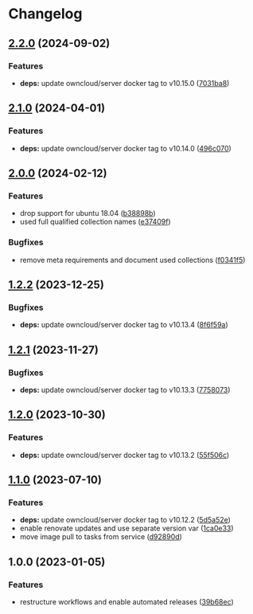 # Changelog

## [2.2.0](https://github.com/rolehippie/owncloud/compare/v2.1.0...v2.2.0) (2024-09-02)


### Features

* **deps:** update owncloud/server docker tag to v10.15.0 ([7031ba8](https://github.com/rolehippie/owncloud/commit/7031ba84d07b5f8240c650cc1ee8ada52a5538ce))

## [2.1.0](https://github.com/rolehippie/owncloud/compare/v2.0.0...v2.1.0) (2024-04-01)


### Features

* **deps:** update owncloud/server docker tag to v10.14.0 ([496c070](https://github.com/rolehippie/owncloud/commit/496c0709245144ad08cf561cb03167a8553d54f1))

## [2.0.0](https://github.com/rolehippie/owncloud/compare/v1.2.2...v2.0.0) (2024-02-12)


### Features

* drop support for ubuntu 18.04 ([b38898b](https://github.com/rolehippie/owncloud/commit/b38898baa763936fcbee9eb04f603fb4ec498f65))
* used full qualified collection names ([e37409f](https://github.com/rolehippie/owncloud/commit/e37409f975b493893e9533839fe7f07d74ec3f55))


### Bugfixes

* remove meta requirements and document used collections ([f0341f5](https://github.com/rolehippie/owncloud/commit/f0341f58f59b57be50df93af6522a0d263dd04d2))

## [1.2.2](https://github.com/rolehippie/owncloud/compare/v1.2.1...v1.2.2) (2023-12-25)


### Bugfixes

* **deps:** update owncloud/server docker tag to v10.13.4 ([8f6f59a](https://github.com/rolehippie/owncloud/commit/8f6f59ac1360c6f5becd83c210bf7b0090c73367))

## [1.2.1](https://github.com/rolehippie/owncloud/compare/v1.2.0...v1.2.1) (2023-11-27)


### Bugfixes

* **deps:** update owncloud/server docker tag to v10.13.3 ([7758073](https://github.com/rolehippie/owncloud/commit/7758073ccb66a9606505a5bc5d36e90efe6d5752))

## [1.2.0](https://github.com/rolehippie/owncloud/compare/v1.1.0...v1.2.0) (2023-10-30)


### Features

* **deps:** update owncloud/server docker tag to v10.13.2 ([55f506c](https://github.com/rolehippie/owncloud/commit/55f506cc3d06034898e2b5c82f3dc3a136318675))

## [1.1.0](https://github.com/rolehippie/owncloud/compare/v1.0.0...v1.1.0) (2023-07-10)


### Features

* **deps:** update owncloud/server docker tag to v10.12.2 ([5d5a52e](https://github.com/rolehippie/owncloud/commit/5d5a52edeb96afd9c75ec6ba28495462fe4787c4))
* enable renovate updates and use separate version var ([1ca0e33](https://github.com/rolehippie/owncloud/commit/1ca0e332272af868ddc960f8038f84a8eb72f0ea))
* move image pull to tasks from service ([d92890d](https://github.com/rolehippie/owncloud/commit/d92890d473b13baa9726615d00ab75de7f7b64f6))

## 1.0.0 (2023-01-05)


### Features

* restructure workflows and enable automated releases ([39b68ec](https://github.com/rolehippie/owncloud/commit/39b68ec12d36f7761257e9da95c47a0043ec4e81))
